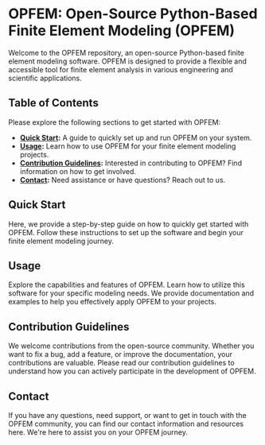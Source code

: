 # OPFEM: Open-Source Python-Based Finite Element Modeling (OPFEM)

Welcome to the OPFEM repository, an open-source Python-based finite element modeling software. OPFEM is designed to provide a flexible and accessible tool for finite element analysis in various engineering and scientific applications.

## Table of Contents

Please explore the following sections to get started with OPFEM:

- **[Quick Start](/quick_start/quick_start.md):** A guide to quickly set up and run OPFEM on your system.
- **[Usage](#usage):** Learn how to use OPFEM for your finite element modeling projects.
- **[Contribution Guidelines](#contribution-guidelines):** Interested in contributing to OPFEM? Find information on how to get involved.
- **[Contact](#contact):** Need assistance or have questions? Reach out to us.

## Quick Start

Here, we provide a step-by-step guide on how to quickly get started with OPFEM. Follow these instructions to set up the software and begin your finite element modeling journey.

## Usage

Explore the capabilities and features of OPFEM. Learn how to utilize this software for your specific modeling needs. We provide documentation and examples to help you effectively apply OPFEM to your projects.

## Contribution Guidelines

We welcome contributions from the open-source community. Whether you want to fix a bug, add a feature, or improve the documentation, your contributions are valuable. Please read our contribution guidelines to understand how you can actively participate in the development of OPFEM.

## Contact

If you have any questions, need support, or want to get in touch with the OPFEM community, you can find our contact information and resources here. We're here to assist you on your OPFEM journey.
